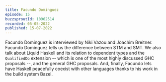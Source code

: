 ```yaml
---
title: Facundo Dominguez
episode: 15
buzzsproutId: 10962514
recorded: 05-05-2022
published: 15-07-2022
---
```

Facundo Dominguez is interviewed by Niki Vazou and Joachim Breitner. Facundo
Dominguez tells us the difference between STM and SMT. We also talk about
Liquid Haskell and its relation to dependent types and the `QualifiedDo`
extension -- which is one of the most highly discussed GHC proposals --, and
the general GHC proposals. And, finally, Facundo lets have Haskell peacefully
coexist with other languages thanks to his work in the build system Bazel.
